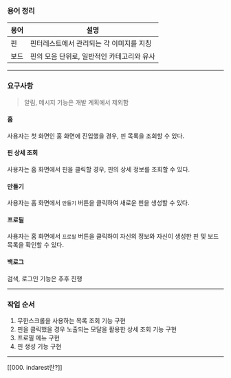 ### 용어 정리
| 용어  | 설명                       |
| --- | ------------------------ |
| 핀   | 핀터레스트에서 관리되는 각 이미지를 지칭   |
| 보드  | 핀의 모음 단위로, 일반적인 카테고리와 유사 |

---
### 요구사항
> 알림, 메시지 기능은 개발 계획에서 제외함
#### 홈
사용자는 첫 화면인 홈 화면에 진입했을 경우, 핀 목록을 조회할 수 있다.
#### 핀 상세 조회
사용자는 홈 화면에서 핀을 클릭할 경우, 핀의 상세 정보를 조회할 수 있다.
#### 만들기
사용자는 홈 화면에서 `만들기` 버튼을 클릭하여 새로운 핀을 생성할 수 있다.
#### 프로필
사용자는 홈 화면에서 `프로필` 버튼을 클릭하여 자신의 정보와 자신이 생성한 핀 및 보드 목록을 확인할 수 있다.
#### 백로그
검색, 로그인 기능은 추후 진행

---
### 작업 순서
1. 무한스크롤을 사용하는 목록 조회 기능 구현
2. 핀을 클릭했을 경우 노출되는 모달을 활용한 상세 조회 기능 구현
3. 프로필 메뉴 구현
4. 핀 생성 기능 구현
---
[[000. indarest란?]]